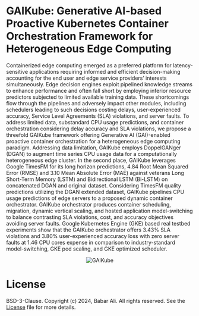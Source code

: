 # GAIKube: Generative AI-based Proactive Kubernetes Container Orchestration Framework for Heterogeneous Edge Computing

Containerized edge computing emerged as a preferred platform for latency-sensitive applications requiring informed and efficient decision-making accounting for the end
user and edge service providers’ interests simultaneously. Edge decision engines exploit pipelined knowledge streams to enhance performance and often fall short by employing inferior resource
predictors subjected to limited available training data. These shortcomings flow through the pipelines and adversely impact other modules, including schedulers leading to such decisions
costing delays, user-experienced accuracy, Service Level Agreements (SLA) violations, and server faults. To address limited data, substandard CPU usage predictions, and container orchestration
considering delay accuracy and SLA violations, we propose a threefold GAIKube framework offering Generative AI (GAI)-enabled proactive container orchestration for a heterogeneous edge computing paradigm.
Addressing data limitation, GAIKube employs DoppelGANger (DGAN) to augment time series CPU usage data for a computationally heterogeneous edge cluster. In the second place, GAIKube leverages Google TimesFM
for its long horizon predictions, 4.84 Root Mean Squared Error (RMSE) and 3.10 Mean Absolute Error (MAE) against veterans Long Short-Term Memory (LSTM) and Bidirectional LSTM (Bi-LSTM) on
concatenated DGAN and original dataset. Considering TimesFM quality predictions utilizing the DGAN extended dataset, GAIKube pipelines CPU usage predictions of edge
servers to a proposed dynamic container orchestrator. GAIKube orchestrator produces container scheduling, migration, dynamic vertical scaling, and hosted application model-switching to balance
contrasting SLA violations, cost, and accuracy objectives avoiding server faults. Google Kubernetes Engine (GKE) based real testbed experiments show that the GAIKube orchestrator
offers 3.43% SLA violations and 3.80% user-experienced accuracy loss with zero server faults at 1.46 CPU cores expense in comparison to industry-standard model-switching, GKE pod scaling, and
GKE optimized scheduler.

<p align="center">
  <img src="https://github.com/user-attachments/assets/0c3b5a9c-cec1-4a91-bb1e-45b93ee3848f" alt="GAIKube">
</p>


# License
BSD-3-Clause. Copyright (c) 2024, Babar Ali. All rights reserved.
See the [License](https://github.com/BabarAli93/GAIKube/blob/main/LICENSE) file for more details.
